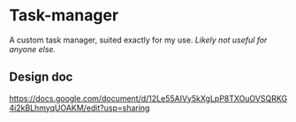 # Task-manager

A custom task manager, suited exactly for my use. *Likely not useful for
anyone else.*

## Design doc

https://docs.google.com/document/d/12Le55AIVy5kXgLpP8TXOuOVSQRKG4i2kBLhmyqUOAKM/edit?usp=sharing
